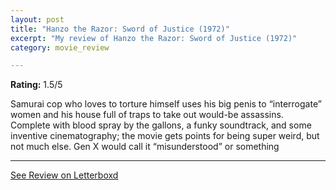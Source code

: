```yaml
---
layout: post
title: "Hanzo the Razor: Sword of Justice (1972)"
excerpt: "My review of Hanzo the Razor: Sword of Justice (1972)"
category: movie_review

---
```


**Rating:** 1.5/5

Samurai cop who loves to torture himself uses his big penis to “interrogate” women and his house full of traps to take out would-be assassins. Complete with blood spray by the gallons, a funky soundtrack, and some inventive cinematography; the movie gets points for being super weird, but not much else. Gen X would call it “misunderstood” or something

<hr>

[See Review on Letterboxd](https://boxd.it/1ney7X)
